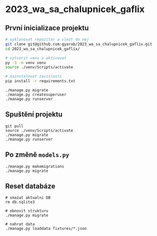 # 2023_wa_sa_chalupnicek_gaflix

## První inicializace projektu

```bash
# vyklonovat repozitar a vlezt do nej
git clone git@github.com:gyarab/2023_wa_sa_chalupnicek_gaflix.git
cd 2023_wa_sa_chalupnicek_gaflix/

# vytvorit venv a aktivovat
py -3 -m venv venv
source ./venv/Scripts/activate

# nainstalovat zavislosti
pip install -r requirements.txt
```

```
./manage.py migrate
./manage.py createsuperuser
./manage.py runserver
```

## Spuštění projektu

```
git pull
source ./venv/Scripts/activate
./manage.py migrate
./manage.py runserver
```

## Po změně `models.py`

```
./manage.py makemigrations
./manage.py migrate
```

## Reset databáze

```
# smazat aktualni DB
rm db.sqlite3

# obnovit strukturu
./manage.py migrate

# nahrat data
./manage.py loaddata fixtures/*.json
```